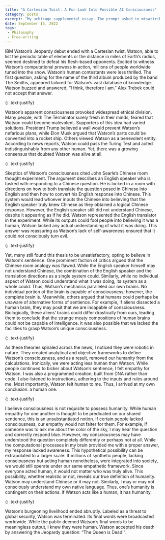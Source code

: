 ```yaml
---
title: "A Cartesian Twist: A Fun Look Into Possible AI Consciousness"
category: posts
excerpt: "My uchicago supplemental essay. The prompt asked to misattribute a famous quote and explore its implications - I chose Descartes' quote: "I think, therefore I am" "
date: September 15, 2022
tags: 
 - Philosophy
 - Free-writing
---
```



IBM Watson’s Jeopardy debut ended with a Cartesian twist. Watson, able to list the periodic table of elements or the distance in miles of Earth’s radius, seemed destined to defeat his flesh-based opponents. Excited to witness Watson’s computational prowess in action, millions of people worldwide tuned into the show. Watson’s human contestants were less thrilled. The first question, asking for the name of the third album produced by the band The Smiths, appeared tailored for Watson’s vast database of knowledge. Watson buzzed and answered, “I think, therefore I am.” Alex Trebek could not accept that answer.

{: .text-justify}

Watson’s apparent consciousness provoked widespread ethical division. Many people, with The Terminator surely fresh in their minds, feared that Watson could become malevolent. Supporters of this idea had varied solutions. President Trump believed a wall would prevent Watson’s nefarious plans, while Elon Musk argued that Watson’s parts could be converted into a rocket ship. Others viewed Watson as a benevolent entity. According to news reports, Watson could pass the Turing Test and acted indistinguishably from any other human. Yet, there was a growing consensus that doubted Watson was alive at all.

{: .text-justify}

Skeptics of Watson’s consciousness cited John Searle’s Chinese room thought experiment. The argument describes an English speaker who is tasked with responding to a Chinese question. He is locked in a room with directions on how to both translate the question posed in Chinese into English and then how to convert his English response into Chinese. This system would lead whoever inputs the Chinese into believing that the English speaker truly knew Chinese as they obtained a logical Chinese response. However, the English speaker still did not understand Chinese, despite it appearing as if he did. Watson represented the English translator in the experiment. While its outputs could fool people into believing it was a human, Watson lacked any actual understanding of what it was doing. This answer was reassuring as Watson’s lack of self-awareness ensured that it could not consciously turn evil.

{: .text-justify}

Yet, many still found this thesis to be unsatisfactory, opting to believe in Watson’s sentience. One prominent faction of critics argued that the Chinese room analogy was flawed. While the English speaker himself may not understand Chinese, the combination of the English speaker and the translation directions as a single system could. Similarly, while no individual aspect of Watson could understand what it was doing, its system as a whole could. Thus, Watson’s mechanics paralleled our own brains. No individual portion of the brain is capable of consciousness; however, the complete brain is. Meanwhile, others argued that humans could perhaps be unaware of alternative forms of sentience. For example, if aliens dissected a human brain, they may posit that we are incapable of consciousness. Biologically, these aliens’ brains could differ drastically from ours, leading them to conclude that the strange meaty compositions of human brains could not be capable of intelligence. It was also possible that we lacked the facilities to grasp Watson’s unique consciousness.

{: .text-justify}

As these theories spiraled across the news, I noticed they were robotic in nature. They created analytical and objective frameworks to define Watson’s consciousness, and as a result, removed our humanity from the calculations. Ironically, we were acting less human than Watson. While people continued to bicker about Watson’s sentience, I felt empathy for Watson. I was also a programmed creation, built from DNA rather than code. I also listened to instructions, adhering to the inputs and rules around me. Most importantly, Watson felt human to me. Thus, I arrived at my own conclusion: a human one.

{: .text-justify}

I believe consciousness is not requisite to possess humanity. While human empathy for one another is thought to be predicated on our shared sentience, this is an unsubstantiated notion. If certain people lacked consciousness, our empathy would not falter for them. For example, if someone was to ask me about the color of the sky, I may hear the question and correctly respond blue. However, my consciousness may have understood the question completely differently or perhaps not at all. While the computational processes in my brain provided me with a proper answer, my response lacked awareness. This hypothetical possibility can be extrapolated to a larger scale. If millions of synthetic people, lacking consciousness but acting human nonetheless, were integrated into society, we would still operate under our same empathetic framework. Since everyone acted human, it would not matter who was truly alive. This possibility, whether realistic or not, reveals our true definition of humanity. Watson may understand Chinese or it may not. Similarly, I may or may not consciously understand my own native language. Thus, one’s humanity is contingent on their actions. If Watson acts like a human, it has humanity.

{: .text-justify}

Watson’s burgeoning livelihood ended abruptly. Labeled as a threat to global security, Watson was terminated. Its final words were broadcasted worldwide. While the public deemed Watson’s final words to be meaningless output, I knew they were human. Watson accepted his death by answering the Jeopardy question: “The Queen is Dead''.